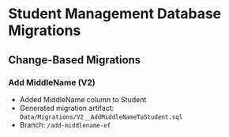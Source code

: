 # Student Management Database Migrations

## Change-Based Migrations

### Add MiddleName (V2)
- Added MiddleName column to Student
- Generated migration artifact: `Data/Migrations/V2__AddMiddleNameToStudent.sql`
- Branch: `/add-middlename-ef`